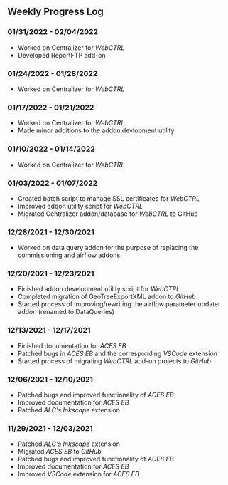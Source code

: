 ## Weekly Progress Log

### **01/31/2022 - 02/04/2022**
- Worked on Centralizer for *WebCTRL*
- Developed ReportFTP add-on

### **01/24/2022 - 01/28/2022**
- Worked on Centralizer for *WebCTRL*

### **01/17/2022 - 01/21/2022**
- Worked on Centralizer for *WebCTRL*
- Made minor additions to the addon devlopment utility

### **01/10/2022 - 01/14/2022**
- Worked on Centralizer for *WebCTRL*

### **01/03/2022 - 01/07/2022**
- Created batch script to manage SSL certificates for *WebCTRL*
- Improved addon utility script for *WebCTRL*
- Migrated Centralizer addon/database for *WebCTRL* to GitHub

### **12/28/2021 - 12/30/2021**
- Worked on data query addon for the purpose of replacing the commissioning and airflow addons

### **12/20/2021 - 12/23/2021**
- Finished addon development utility script for *WebCTRL*
- Completed migration of GeoTreeExportXML addon to *GitHub*
- Started process of improving/rewriting the airflow parameter updater addon (renamed to DataQueries)

### **12/13/2021 - 12/17/2021**
- Finished documentation for *ACES EB*
- Patched bugs in *ACES EB* and the corresponding *VSCode* extension
- Started process of migrating *WebCTRL* add-on projects to *GitHub*

### **12/06/2021 - 12/10/2021**
- Patched bugs and improved functionality of *ACES EB*
- Improved documentation for *ACES EB*
- Patched *ALC's Inkscape* extension

### **11/29/2021 - 12/03/2021**
- Patched *ALC's Inkscape* extension
- Migrated *ACES EB* to *GitHub*
- Patched bugs and improved functionality of *ACES EB*
- Improved documentation for *ACES EB*
- Improved *VSCode* extension for *ACES EB*
